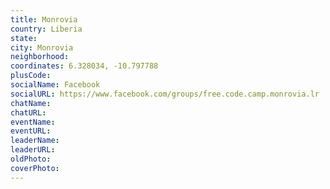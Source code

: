 ```yaml
---
title: Monrovia
country: Liberia
state: 
city: Monrovia
neighborhood: 
coordinates: 6.328034, -10.797788
plusCode:
socialName: Facebook
socialURL: https://www.facebook.com/groups/free.code.camp.monrovia.lr
chatName:
chatURL:
eventName:
eventURL:
leaderName:
leaderURL:
oldPhoto: 
coverPhoto:
---
```

